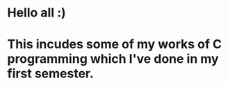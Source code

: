 # Hello all :) 
# This incudes some of my works of C programming which I've done in my first semester.
